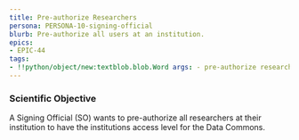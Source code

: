 ```yaml
---
title: Pre-authorize Researchers
persona: PERSONA-10-signing-official
blurb: Pre-authorize all users at an institution.
epics:
- EPIC-44
tags:
- !!python/object/new:textblob.blob.Word args: - pre-authorize researchers state:   string: pre-authorize researchers   pos_tag: null
---
```

### Scientific Objective

A Signing Official (SO) wants to pre-authorize all researchers at their institution to have the institutions access level for the Data Commons.